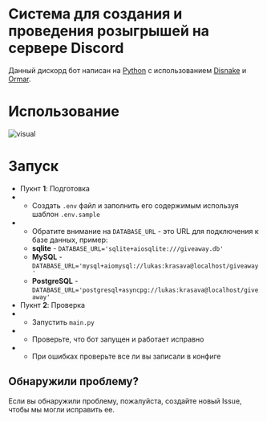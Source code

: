 # Система для создания и проведения розыгрышей на сервере Discord
Данный дискорд бот написан на [Python](https://www.python.org/) с использованием [Disnake](https://disnake.readthedocs.io/en/latest/) и [Ormar](https://collerek.github.io/ormar/latest/).
# Использование
![visual](./assets/)
# Запуск
- Пукнт **1**: Подготовка
- - Создать `.env` файл и заполнить его содержимым используя шаблон `.env.sample`
- - Обратите внимание на `DATABASE_URL` - это URL для подключения к базе данных, пример:
  - **sqlite** - `DATABASE_URL='sqlite+aiosqlite:///giveaway.db'`
  - **MySQL** - `DATABASE_URL='mysql+aiomysql://lukas:krasava@localhost/giveaway'`
  - **PostgreSQL** - `DATABASE_URL='postgresql+asyncpg://lukas:krasava@localhost/giveaway'`
- Пукнт **2**: Проверка
- - Запустить `main.py`
- - Проверьте, что бот запущен и работает исправно
- - При ошибках проверьте все ли вы записали в конфиге
## Обнаружили проблему?
Если вы обнаружили проблему, пожалуйста, создайте новый Issue, чтобы мы могли исправить ее.